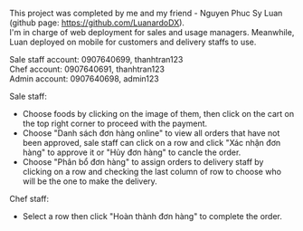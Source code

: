 This project was completed by me and my friend - Nguyen Phuc Sy Luan (github page: https://github.com/LuanardoDX).   
I'm in charge of web deployment for sales and usage managers. Meanwhile, Luan deployed on mobile for customers and delivery staffs to use.

Sale staff account: 0907640699, thanhtran123   
Chef account: 0907640691, thanhtran123  
Admin account: 0907640698, admin123

Sale staff:   
 - Choose foods by clicking on the image of them, then click on the cart on the top right corner to proceed with the payment.    
 - Choose "Danh sách đơn hàng online" to view all orders that have not been approved, sale staff can click on a row and click "Xác nhận đơn hàng" to approve it or "Hủy đơn hàng" to cancle the order.    
 - Choose "Phân bổ đơn hàng" to assign orders to delivery staff by clicking on a row and checking the last column of row to choose who will be the one to make the delivery.    
   
Chef staff:   
 - Select a row then click "Hoàn thành đơn hàng" to complete the order.  
